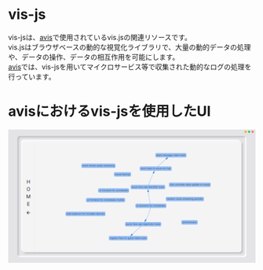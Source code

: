 # vis-js  
vis-jsは、[avis](https://github.com/latonaio/avis)で使用されているvis.jsの関連リソースです。  
vis.jsはブラウザベースの動的な視覚化ライブラリで、大量の動的データの処理や、データの操作、データの相互作用を可能にします。  
[avis](https://github.com/latonaio/avis)では、vis-jsを用いてマイクロサービス等で収集された動的なログの処理を行っています。

# avisにおけるvis-jsを使用したUI  
![vis-js](docs/vis_js.png)

